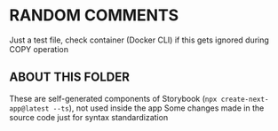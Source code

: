 # RANDOM COMMENTS

Just a test file, check container (Docker CLI) if this gets ignored during COPY operation

## ABOUT THIS FOLDER

These are self-generated components of Storybook (`npx create-next-app@latest --ts`), not used inside the app
Some changes made in the source code just for syntax standardization
